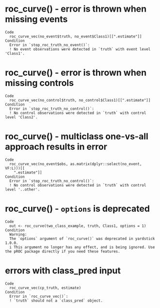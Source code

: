 # roc_curve() - error is thrown when missing events

    Code
      roc_curve_vec(no_event$truth, no_event$Class1)[[".estimate"]]
    Condition
      Error in `stop_roc_truth_no_event()`:
      ! No event observations were detected in `truth` with event level 'Class1'.

# roc_curve() - error is thrown when missing controls

    Code
      roc_curve_vec(no_control$truth, no_control$Class1)[[".estimate"]]
    Condition
      Error in `stop_roc_truth_no_control()`:
      ! No control observations were detected in `truth` with control level 'Class2'.

# roc_curve() - multiclass one-vs-all approach results in error

    Code
      roc_curve_vec(no_event$obs, as.matrix(dplyr::select(no_event, VF:L)))[[
        ".estimate"]]
    Condition
      Error in `stop_roc_truth_no_control()`:
      ! No control observations were detected in `truth` with control level '..other'.

# roc_curve() - `options` is deprecated

    Code
      out <- roc_curve(two_class_example, truth, Class1, options = 1)
    Condition
      Warning:
      The `options` argument of `roc_curve()` was deprecated in yardstick 1.0.0.
      i This argument no longer has any effect, and is being ignored. Use the pROC package directly if you need these features.

# errors with class_pred input

    Code
      roc_curve_vec(cp_truth, estimate)
    Condition
      Error in `roc_curve_vec()`:
      ! `truth` should not a `class_pred` object.

